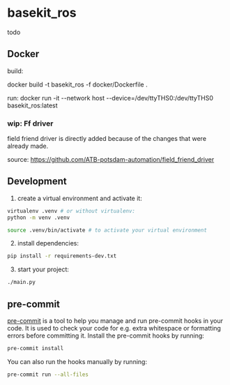 # basekit_ros

todo

## Docker

build:

docker build -t basekit_ros -f docker/Dockerfile .

run:
docker run -it --network host --device=/dev/ttyTHS0:/dev/ttyTHS0 basekit_ros:latest

### wip: Ff driver

field friend driver is directly added because of the changes that were already made.

source: https://github.com/ATB-potsdam-automation/field_friend_driver

## Development

1. create a virtual environment and activate it:

```bash
virtualenv .venv # or without virtualenv:
python -m venv .venv

source .venv/bin/activate # to activate your virtual environment
```

2. install dependencies:

```bash
pip install -r requirements-dev.txt
```

3. start your project:

```bash
./main.py
```

## pre-commit

[pre-commit](https://pre-commit.com/) is a tool to help you manage and run pre-commit hooks in your code.
It is used to check your code for e.g. extra whitespace or formatting errors before committing it.
Install the pre-commit hooks by running:

```bash
pre-commit install
```

You can also run the hooks manually by running:

```bash
pre-commit run --all-files
```
